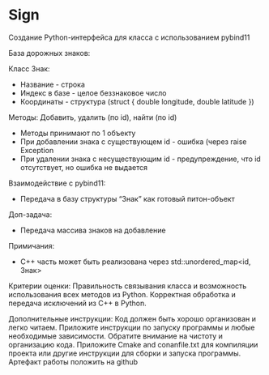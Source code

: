 # Sign
Создание Python-интерфейса для класса с использованием pybind11

База дорожных знаков:

Класс Знак:
* Название - строка
* Индекс в базе - целое беззнаковое число
* Координаты - структура (struct { double longitude, double latitude })

Методы:
Добавить, удалить (по id), найти (по id)
* Методы принимают по 1 объекту
* При добавлении знака с существующем id - ошибка (через raise Exception
* При удалении знака с несуществующим id - предупреждение, что id отсутствует, но ошибка не выдается

Взаимодействие с pybind11:
* Передача в базу структуры “Знак” как готовый питон-объект

Доп-задача:
* Передача массива знаков на добавление

Примичания:
* C++ часть может быть реализована через std::unordered_map<id, Знак>

Критерии оценки:
Правильность связывания класса и возможность использования всех методов из Python.
Корректная обработка и передача исключений из C++ в Python.

Дополнительные инструкции:
Код должен быть хорошо организован и легко читаем.
Приложите инструкции по запуску программы и любые необходимые зависимости.
Обратите внимание на чистоту и организацию кода.
Приложите Cmake and conanfile.txt для компиляции проекта или другие инструкции для сборки и запуска программы.
Артефакт работы положить на github 
